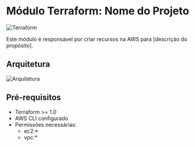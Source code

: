 # Módulo Terraform: Nome do Projeto

![Terraform](https://img.shields.io/badge/terraform-%235835CC.svg?style=for-the-badge&logo=terraform&logoColor=white)

Este módulo é responsável por criar recursos na AWS para [descrição do propósito].

## Arquitetura

![Arquitetura](./docs/images/architecture.png)

## Pré-requisitos

- Terraform >= 1.0
- AWS CLI configurado
- Permissões necessárias:
  - ec2:*
  - vpc:*
